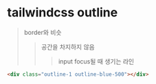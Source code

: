 # tailwindcss outline

> border와 비슷
>
> > 공간을 차지하지 않음
> >
> > > input focus될 때 생기는 라인

```html
<div class="outline-1 outline-blue-500"></div>
```

